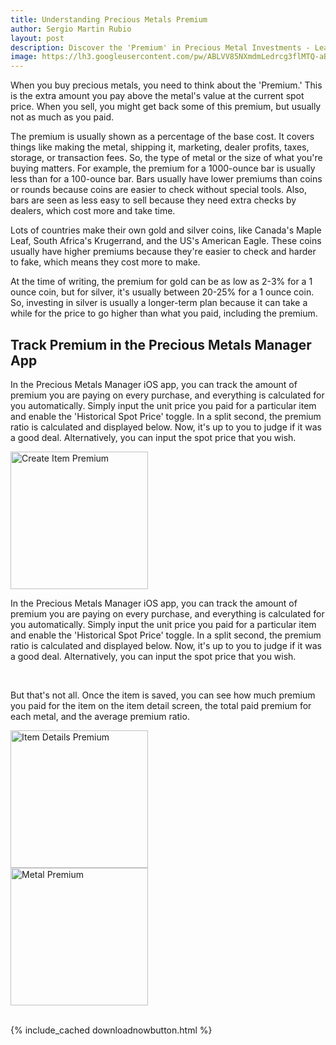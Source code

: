 ```yaml
---
title: Understanding Precious Metals Premium
author: Sergio Martin Rubio
layout: post
description: Discover the 'Premium' in Precious Metal Investments - Learn about the extra cost you pay beyond spot prices when buying and selling precious metals. Understand how premiums change depending on the type of bullion, its size, and how it's authenticated. This affects how easy it is to sell your investment and the returns you could make.
image: https://lh3.googleusercontent.com/pw/ABLVV85NXmdmLedrcg3flMTQ-aBwS-J47yPr3b_ChEXguJUjcnegak21bwv6Mid_0pZwd37PFgjuqWNhLFH7KHGb1hM98xlK6-eB0eHqXCKPblW5V0yk_OOfsaAgXJj6odoq366AjyMeeGt0VcbmeyDfFd_8=w1920-h1280-s-no?authuser=0
---
```


When you buy precious metals, you need to think about the 'Premium.' This is the extra amount you pay above the metal's value at the current spot price. When you sell, you might get back some of this premium, but usually not as much as you paid.

The premium is usually shown as a percentage of the base cost. It covers things like making the metal, shipping it, marketing, dealer profits, taxes, storage, or transaction fees. So, the type of metal or the size of what you're buying matters. For example, the premium for a 1000-ounce bar is usually less than for a 100-ounce bar. Bars usually have lower premiums than coins or rounds because coins are easier to check without special tools. Also, bars are seen as less easy to sell because they need extra checks by dealers, which cost more and take time.

Lots of countries make their own gold and silver coins, like Canada's Maple Leaf, South Africa's Krugerrand, and the US's American Eagle. These coins usually have higher premiums because they're easier to check and harder to fake, which means they cost more to make.

At the time of writing, the premium for gold can be as low as 2-3% for a 1 ounce coin, but for silver, it's usually between 20-25% for a 1 ounce coin. So, investing in silver is usually a longer-term plan because it can take a while for the price to go higher than what you paid, including the premium.

## Track Premium in the Precious Metals Manager App

In the Precious Metals Manager iOS app, you can track the amount of premium you are paying on every purchase, and everything is calculated for you automatically. Simply input the unit price you paid for a particular item and enable the 'Historical Spot Price' toggle. In a split second, the premium ratio is calculated and displayed below. Now, it's up to you to judge if it was a good deal. Alternatively, you can input the spot price that you wish.

<div class="row">
    <div class="col-md-4">
        <img class="rounded" width="220" src="https://lh3.googleusercontent.com/pw/ABLVV872QCGXsk9dBoilVlbuJNj9mevYZEBulFh5q6kRjNq0WF6KZGIqwXIH55xRvjKJrSWkkriJFlsgqDsGI4o7-KXYjfnxfD8x2g7xrnF3NJwh5L-TfVd-6djH_QGD6YX4L94uwuaCDJGsWB048esXNjwk=w922-h2000-s-no?authuser=0" alt="Create Item Premium" />
    </div>
    <div class="col-md-8">
        <p>In the Precious Metals Manager iOS app, you can track the amount of premium you are paying on every purchase, and everything is calculated for you automatically. Simply input the unit price you paid for a particular item and enable the 'Historical Spot Price' toggle. In a split second, the premium ratio is calculated and displayed below. Now, it's up to you to judge if it was a good deal. Alternatively, you can input the spot price that you wish.</p>
    </div>
</div>
<br>
<div class="row">
    <div class="col-md-4">
        <p>But that's not all. Once the item is saved, you can see how much premium you paid for the item on the item detail screen, the total paid premium for each metal, and the average premium ratio.</p>
    </div>
    <div class="col-md-4 mb-5">
        <img class="rounded" width="220" src="https://lh3.googleusercontent.com/pw/ABLVV85pChd0XzpUL5t822ArTKjchzqQ7bHr1cAWNg4Xf6Ckz10gGZl9DZMsvzBnYb2vgVdrdCu1Y1l4b7Q5fTulaNhEizGfw5MN70o5k9vQRrJ3MRc63fwsbldnH0fZ2Sq5Pi9LqYcqJUSOyg9C99YEQpUY=w922-h2000-s-no?authuser=0" alt="Item Details Premium" />
    </div>
     <div class="col-md-4">
        <img class="rounded" width="220" src="https://lh3.googleusercontent.com/pw/ABLVV87gA0QP1pLpzmap4fd_n2Ef8CZe7STZVXdwh86Q5IeMIeghA2OHQhFFsyOaBmGlHIjKAWazXYDq-M6iYKLpI0_KYLIW_dgNIj8iX1xcOBjMhOyyH6c-X2dNoTDf13A4gqNLIiAuwACXJdwazJi9wDDR=w922-h2000-s-no?authuser=0" alt="Metal Premium" />
    </div>
</div>

<br>

{% include_cached downloadnowbutton.html %}